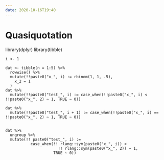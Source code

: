 ```yaml
---
date: 2020-10-16T19:40
---
```


# Quasiquotation

library(dplyr)
    library(tibble)

    i <- 1

    dat <- tibble(n = 1:5) %>%
      rowwise() %>%
      mutate(!!paste0("x_", i) := rbinom(1, 1, .5),
        x_2 = 1
      )
    dat %>%
      mutate(!!paste0("test_", i) := case_when(!!paste0("x_", i) < !!paste0("x_", 2) ~ 1, TRUE ~ 0))

    dat %>%
      mutate(!!paste0("test_", i + 1) := case_when(!!paste0("x_", i) == !!paste0("x_", 2) ~ 1, TRUE ~ 0))


    dat %>%
      ungroup %>%
      mutate(!! paste0("test_", i) := 
               case_when(!! rlang::sym(paste0("x_", i)) < 
                           !! rlang::sym(paste0("x_", 2)) ~ 1,
                         TRUE ~ 0))